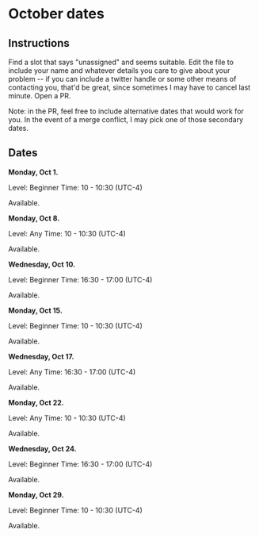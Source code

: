 # October dates

## Instructions

Find a slot that says "unassigned" and seems suitable. Edit the file
to include your name and whatever details you care to give about your
problem -- if you can include a twitter handle or some other means of
contacting you, that'd be great, since sometimes I may have to cancel
last minute. Open a PR.

Note: in the PR, feel free to include alternative dates that would
work for you. In the event of a merge conflict, I may pick one of
those secondary dates.

## Dates

**Monday, Oct 1.**

Level: Beginner
Time: 10 - 10:30 (UTC-4)

Available.

**Monday, Oct 8.**

Level: Any
Time: 10 - 10:30 (UTC-4)

Available.

**Wednesday, Oct 10.**

Level: Beginner
Time: 16:30 - 17:00 (UTC-4)

Available.

**Monday, Oct 15.**

Level: Beginner
Time: 10 - 10:30 (UTC-4)

Available.

**Wednesday, Oct 17.**

Level: Any
Time: 16:30 - 17:00 (UTC-4)

Available.

**Monday, Oct 22.**

Level: Any
Time: 10 - 10:30 (UTC-4)

Available.

**Wednesday, Oct 24.**

Level: Beginner
Time: 16:30 - 17:00 (UTC-4)

Available.

**Monday, Oct 29.**

Level: Beginner
Time: 10 - 10:30 (UTC-4)

Available.

